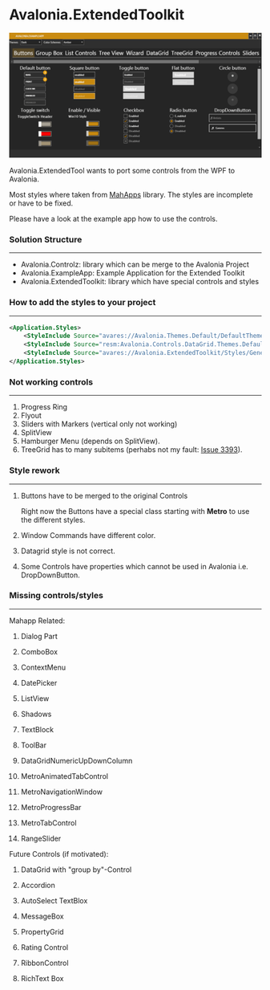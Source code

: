 # Avalonia.ExtendedToolkit


![alt text](github/Images/Avalonia.ExampleApp-Overview.gif "Main application")   



Avalonia.ExtendedTool wants to port some controls from the WPF to Avalonia.

Most styles where taken from  [MahApps](https://github.com/MahApps/MahApps.Metro) library. The styles are incomplete or have to be fixed.

Please have a look at the example app how to use the controls.

### Solution Structure

------

- Avalonia.Controlz: library which can be merge to the Avalonia Project 
- Avalonia.ExampleApp: Example Application for the Extended Toolkit
- Avalonia.ExtendedToolkit: library which have special controls and styles



### How to add the styles to your project

------




```xml	
<Application.Styles>
	<StyleInclude Source="avares://Avalonia.Themes.Default/DefaultTheme.xaml"/>
	<StyleInclude Source="resm:Avalonia.Controls.DataGrid.Themes.Default.xaml?assembly=Avalonia.Controls.DataGrid" />
	<StyleInclude Source="avares://Avalonia.ExtendedToolkit/Styles/Generic.xaml"/>
</Application.Styles>
```

### Not working controls

------



1. Progress Ring
2. Flyout
3. Sliders with Markers (vertical only not working)
4. SplitView
5. Hamburger Menu (depends on SplitView).
6. TreeGrid has to many subitems (perhabs not my fault: [Issue 3393](https://github.com/AvaloniaUI/Avalonia/issues/3393)).

### Style rework

------



1. Buttons have to be merged to the original Controls

   Right now the Buttons have a special class starting with **Metro** to use the different styles.

2. Window Commands have different color.

3. Datagrid style is not correct.

4. Some Controls have properties which cannot be used in Avalonia i.e. DropDownButton.

   

### Missing controls/styles

------

Mahapp Related:

1. Dialog Part

2. ComboBox

3. ContextMenu

4. DatePicker

5. ListView

6. Shadows

7. TextBlock

8. ToolBar

9. DataGridNumericUpDownColumn

10. MetroAnimatedTabControl

11. MetroNavigationWindow

12. MetroProgressBar

13. MetroTabControl

14. RangeSlider

    

Future Controls (if motivated):

1. DataGrid with "group by"-Control

2. Accordion

3. AutoSelect TextBlox

4. MessageBox

5. PropertyGrid

6. Rating Control

7. RibbonControl

8. RichText Box

   



